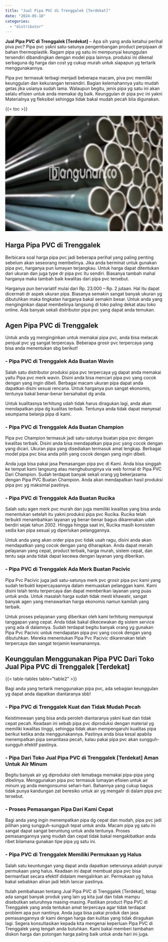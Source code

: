 ```yaml
---
title: "Jual Pipa PVC di Trenggalek [Terdekat]"
date: "2024-05-18"
categories: 
  - "distributor"
---
```


**Jual Pipa PVC di Trenggalek \[Terdekat\]** – Apa sih yang anda ketahui perihal piva pvc? Pipa pvc yakni satu-satunya pengembangan product perpipaan dr bahan thermoplastik. Ragam pipa yg satu ini mempunyai keunggulan tersendiri dibandingkan dengan model pipa lainnya. produksi ini dikenal serbaguna dg harga dan cost yg cukup murah untuk siapapun yg tertarik menggunakannya.

Pipa pvc termasuk terbagi menjadi beberapa macam, piva pvc memiliki keunggulan dan kekurangan tersendiri. Bagian kelemahannya yaitu mudah getas jika usianya sudah lama. Walaupun begitu, jenis pipa yg satu ini akan selalu efisien untuk anda memakai dg baik. Keunggulan dr pipa pvc ini yakni Materialnya yg fleksibel sehingga tidak bakal mudah pecah bila digunakan.

{{< toc >}}

![Jual Pipa PVC di Trenggalek [Terdekat]](/images/jaul-pipa-pvc-37.png)

## Harga Pipa PVC di Trenggalek

Berbicara soal harga pipa pvc jadi beberapa perihal yang paling penting sebelum akan seseorang membelinya. Jika anda berminat untuk gunakan pipa pvc, harganya pun lumayan terjangkau. Untuk harga dapat ditentukan dari ukuran dan juga type dr pipa pvc itu sendiri. Biasanya tambah mahal harganya maka tambah baik kwalitas dari pipa pvc tersebut.

Harganya pun bervariatif mulai dari Rp. 23.000 – Rp. 2 jutaan. Hal itu dapat dicermati dr aspek ukuran pipa. Biasanya semakin sangat banyak ukuran yg dibutuhkan maka tingkatan harganya bakal semakin besar. Untuk anda yang menginginkan dapat membelinya langsung di toko paling dekat atau toko online. Ada banyak sekali distributor pipa pvc yang dapat anda temukan.

## Agen Pipa PVC di Trenggalek

Untuk anda yg menginginkan untuk memakai pipa pvc, anda bisa melacak penjual pvc yg sangat terpercaya. Beberapa grosir pvc terpercaya yang bisa anda menentukan sbg berikut!

### \- Pipa PVC di Trenggalek Ada Buatan Wavin

Salah satu distributor produksi pipa pvc terpercaya yg dapat anda memakai yaitu Pipa pvc merk wavin. Disini anda bisa mencari pipa pvc yang cocok dengan yang ingin dibeli. Berbagai macam ukuran pipa dapat anda dapatkan disini sesuai rencana. Untuk harganya pun sangat ekonomis, tentunya bakal benar-benar bersahabat dg anda.

Untuk kualitasnya terhitung udah tidak harus diragukan lagi, anda akan mendapatkan pipa dg kualitas terbaik. Tentunya anda tidak dapat menyesal seumpama belanja pipa di kami.

### \- Pipa PVC di Trenggalek Ada Buatan Champion

Pipa pvc Champion termasuk jadi satu-satunya buatan pipa pvc dengan kwalitas terbaik. Disini anda bisa mendapatkan pipa pvc yang cocok dengan yang dicari. Ukuran pipa yang disediakan termasuk amat lengkap. Berbagai model pipa pvc bisa anda pilih yang cocok dengan yang ingin dibeli.

Anda juga bisa pakai jasa Pemasangan pipa pvc di Kami. Anda bisa singgah ke tempat kami langsung atau menghubunginya via web formal dr Pipa PVC Dari Champion. Sudah terdapat banyak sekali orang yg bekerjasama dengan Pipa PVC Buatan Champion. Anda akan mendapatkan hasil produksi pipa pvc yg maksimal pastinya.

### \- Pipa PVC di Trenggalek Ada Buatan Rucika

Salah satu agen merk pvc murah dan juga memiliki kwalitas yang bisa anda menentukan setelah itu yakni produksi pipa pvc Rucika. Rucika telah terbukti menambahkan layanan yg benar-benar bagus dikarenakan udah berdiri sejak tahun 2002. Hingga hingga saat ini, Rucika masih konsisten sedia kan pipa sesuai yg diperlukan pelanggannya.

Untuk anda yang akan order pipa pvc tidak usah ragu, disini anda akan mendapatkan yang cocok dengan yang diharapkan. Anda dapat meraih pelayanan yang cepat, product terbaik, harga murah, sistem cepat, dan tentu saja anda tidak dapat kecewa dengan layanan yang diberikan.

### \- Pipa PVC di Trenggalek Ada Merk Buatan Pacivic

Pipa Pvc Pacivic juga jadi satu-satunya merk pvc grosir pipa pvc kami yang sudah terbukti kepercayaannya dalam memuaskan pelanggan kami. Kami disini telah tentu terpercaya dan dapat memberikan layanan yang puas untuk anda. Untuk masalah harga sudah tidak mesti khawatir, sangat banyak agen yang menawarkan harga ekonomis namun kamilah yang terbaik.

Untuk proses pelayanan yang diberikan oleh kami terhitung mempunyai tanggapan yang cepat. Anda tidak bakal dikecewakan dg sistem service yang ada di dalamnya. Sudah terdapat begitu banyak orang yg gunakan Pipa Pvc Pacivic untuk mendapatan pipa pvc yang cocok dengan yang dibutuhkan. Mereka menentukan Pipa Pvc Pacivic dikarenakan telah terpercaya dan sangat terjamin keamanannya.

## Keunggulan Menggunakan Pipa PVC Dari Toko Jual Pipa PVC di Trenggalek \[Terdekat\]

{{< table-tables table="table2" >}}

Bagi anda yang tertarik menggunakan pipa pvc, ada sebagian keunggulan yg dapat anda dapatkan diantaranya sbb!

### \- Pipa PVC di Trenggalek Kuat dan Tidak Mudah Pecah

Keistimewaan yang bisa anda peroleh diantaranya yakni kuat dan tidak cepat pecah. Keadaan ini sebab pipa pvc diproduksi dengan material yg memiliki kwalitas tinggi, sehingga tidak akan mempengaruhi kualitas pipa berikut ketika anda menggunakannya. Pastinya anda bisa kesal apabila menempatkan pipa senantiasa pecah, kalau pakai pipa pvc akan sungguh-sungguh efektif pastinya.

### \- Pipa Dari Toko Jual Pipa PVC di Trenggalek \[Terdekat\] Aman Untuk Air Minum

Begitu banyak air yg diproduksi oleh lemabaga memakai pipa-pipa yang dibelinya. Menggunakan pipa pvc termasuk lumayan efisien untuk air minum yg anda mengonsumsi sehari-hari. Bahannya yang cukup bagus tidak punya kandungan zat beresiko untuk air yg mengalir di dalam pipa pvc tersebut.

### \- Proses Pemasangan Pipa Dari Kami Cepat

Bagi anda yang ingin menempatkan pipa dg cepat dan mudah, pipa pvc jadi pilihan yang sungguh-sungguh tepat untuk anda. Macam pipa yg satu ini sangat dapat sangat beruntung untuk anda tentunya. Proses pemasangannya yang mudah dan cepat tidak bakal mengakibatkan anda ribet bilamana gunakan tipe pipa yg satu ini.

### \- Pipa PVC di Trenggalek Memiliki Permukaan yg Halus

Salah satu keuntungan yang dapat anda dapatkan seterusnya adalah punyai permukaan yang halus. Keadaan ini dapat membuat pipa pvc bisa bermanfaat secara efektif didalam mengalirkan air. Permukaan yg halus bakal sebabkan aliran jadi lebih lancar pastinya.

Itulah pembahasan tentang Jual Pipa PVC di Trenggalek \[Terdekat\], tetap ada sangat banyak produk yang lain yg kita jual dan tidak mampu disebutkan seluruhnya masing-masing. Pastikan product Pipa PVC di Trenggalek yang anda tentukan amat terpercaya agar tidak terdapat problem apa pun nantinya. Anda juga bisa pakai produk dan jasa pemasangannya dr kami dengan harga dan kulitas yang tidak diragukan lagi. Segera konsultasikan kepada kita mengenai keperluan Pipa PVC di Trenggalek yang tengah anda butuhkan. Kami bakal memberi tambahan diskon harga dan potongan harga paling baik untuk anda hari ini juga.
